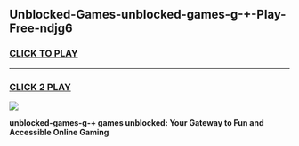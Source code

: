 
## Unblocked-Games-unblocked-games-g-+-Play-Free-ndjg6
<h3>
<a href="https://premium76.site?title=unblocked-games-g-+&ref=10A">CLICK TO PLAY</a></h3>
<hr>

<h3>
<a href="https://premium76.site?title=unblocked-games-g-+&ref=10A">CLICK 2 PLAY</a>
  
</h3>

<a href="https://premium76.site?title=unblocked-games-g-+&ref=10A"><img src="https://clearcache.store/games.png"></a>


**unblocked-games-g-+ games unblocked: Your Gateway to Fun and Accessible Online Gaming**
